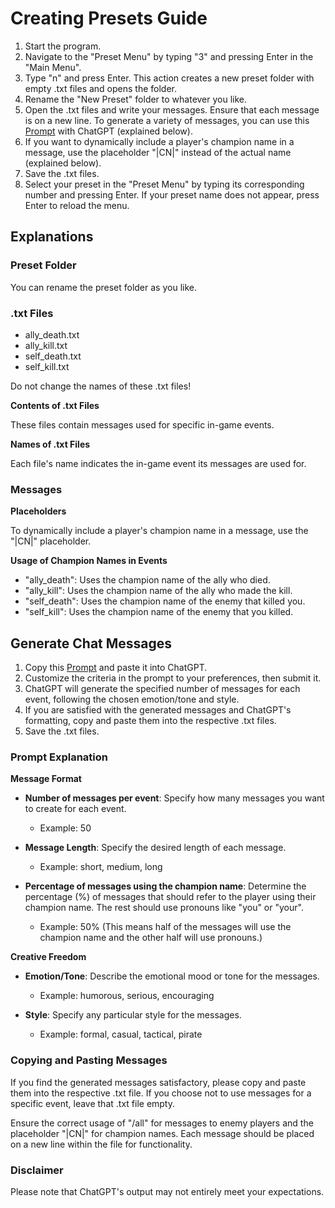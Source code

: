 # Creating Presets Guide

1. Start the program.
2. Navigate to the "Preset Menu" by typing "3" and pressing Enter in the "Main Menu".
3. Type "n" and press Enter. This action creates a new preset folder with empty .txt files and opens the folder.
4. Rename the "New Preset" folder to whatever you like.
5. Open the .txt files and write your messages. Ensure that each message is on a new line. To generate a variety of messages, you can use this [Prompt](https://github.com/xJolux/LoL-Auto-Chat/blob/main/Prompt.txt) with ChatGPT (explained below).
6. If you want to dynamically include a player's champion name in a message, use the placeholder "|CN|" instead of the actual name (explained below).
7. Save the .txt files.
8. Select your preset in the "Preset Menu" by typing its corresponding number and pressing Enter. If your preset name does not appear, press Enter to reload the menu.

## Explanations

### Preset Folder

You can rename the preset folder as you like.

### .txt Files

- ally_death.txt
- ally_kill.txt
- self_death.txt
- self_kill.txt

Do not change the names of these .txt files!

 **Contents of .txt Files**

These files contain messages used for specific in-game events.

 **Names of .txt Files**

Each file's name indicates the in-game event its messages are used for.

### Messages

 **Placeholders**

To dynamically include a player's champion name in a message, use the "|CN|" placeholder.

 **Usage of Champion Names in Events**

- "ally_death": Uses the champion name of the ally who died.
- "ally_kill": Uses the champion name of the ally who made the kill.
- "self_death": Uses the champion name of the enemy that killed you.
- "self_kill": Uses the champion name of the enemy that you killed.

## Generate Chat Messages

1. Copy this [Prompt](https://github.com/xJolux/LoL-Auto-Chat/blob/main/Prompt.txt) and paste it into ChatGPT.
2. Customize the criteria in the prompt to your preferences, then submit it.
3. ChatGPT will generate the specified number of messages for each event, following the chosen emotion/tone and style.
4. If you are satisfied with the generated messages and ChatGPT's formatting, copy and paste them into the respective .txt files.
5. Save the .txt files.

### Prompt Explanation

**Message Format**

- **Number of messages per event**: Specify how many messages you want to create for each event.
  - Example: 50

- **Message Length**: Specify the desired length of each message.
  - Example: short, medium, long

- **Percentage of messages using the champion name**: Determine the percentage (%) of messages that should refer to the player using their champion name. The rest should use pronouns like "you" or "your".
  - Example: 50% (This means half of the messages will use the champion name and the other half will use pronouns.)

**Creative Freedom**

- **Emotion/Tone**: Describe the emotional mood or tone for the messages.
  - Example: humorous, serious, encouraging

- **Style**: Specify any particular style for the messages.
  - Example: formal, casual, tactical, pirate

### Copying and Pasting Messages

If you find the generated messages satisfactory, please copy and paste them into the respective .txt file. If you choose not to use messages for a specific event, leave that .txt file empty.

Ensure the correct usage of "/all" for messages to enemy players and the placeholder "|CN|" for champion names. Each message should be placed on a new line within the file for functionality.

### Disclaimer

Please note that ChatGPT's output may not entirely meet your expectations.
